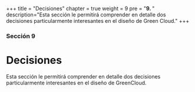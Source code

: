 +++
title = "Decisiones"
chapter = true
weight = 9
pre = "<b>9. </b>"
description="Esta sección le permitirá comprender en detalle dos decisiones particularmente interesantes en el diseño de Green Cloud."
+++

### Sección 9

# Decisiones

Esta sección le permitirá comprender en detalle dos decisiones particularmente interesantes en el diseño de GreenCloud.
